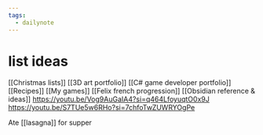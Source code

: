 ```yaml
---
tags:
  - dailynote
---
```

# list ideas
[[Christmas lists]]
[[3D art portfolio]]
[[C# game developer portfolio]]
[[Recipes]]
[[My games]]
[[Felix french progression]]
[[Obsidian reference & ideas]]
https://youtu.be/Vog9AuGaIA4?si=q464LfoyuqtO0x9J
https://youtu.be/S7TUe5w6RHo?si=7chfoTwZUWRYOgPe

Ate [[lasagna]] for supper
